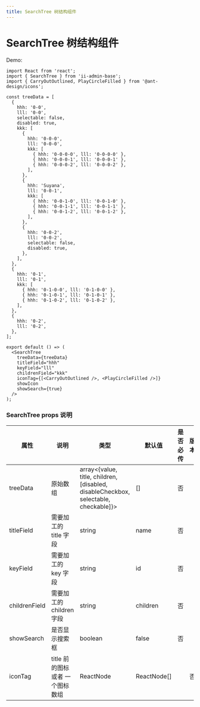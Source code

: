 ```yaml
---
title: SearchTree 树结构组件
---
```


# SearchTree 树结构组件

Demo:

```tsx
import React from 'react';
import { SearchTree } from 'ii-admin-base';
import { CarryOutOutlined, PlayCircleFilled } from '@ant-design/icons';

const treeData = [
  {
    hhh: '0-0',
    lll: '0-0',
    selectable: false,
    disabled: true,
    kkk: [
      {
        hhh: '0-0-0',
        lll: '0-0-0',
        kkk: [
          { hhh: '0-0-0-0', lll: '0-0-0-0' },
          { hhh: '0-0-0-1', lll: '0-0-0-1' },
          { hhh: '0-0-0-2', lll: '0-0-0-2' },
        ],
      },
      {
        hhh: 'Suyana',
        lll: '0-0-1',
        kkk: [
          { hhh: '0-0-1-0', lll: '0-0-1-0' },
          { hhh: '0-0-1-1', lll: '0-0-1-1' },
          { hhh: '0-0-1-2', lll: '0-0-1-2' },
        ],
      },
      {
        hhh: '0-0-2',
        lll: '0-0-2',
        selectable: false,
        disabled: true,
      },
    ],
  },
  {
    hhh: '0-1',
    lll: '0-1',
    kkk: [
      { hhh: '0-1-0-0', lll: '0-1-0-0' },
      { hhh: '0-1-0-1', lll: '0-1-0-1' },
      { hhh: '0-1-0-2', lll: '0-1-0-2' },
    ],
  },
  {
    hhh: '0-2',
    lll: '0-2',
  },
];

export default () => (
  <SearchTree
    treeData={treeData}
    titleField="hhh"
    keyField="lll"
    childrenField="kkk"
    iconTag={[<CarryOutOutlined />, <PlayCircleFilled />]}
    showIcon
    showSearch={true}
  />
);
```

### SearchTree props 说明

| 属性          | 说明                             | 类型                                                                                | 默认值      | 是否必传 | 版本 |
| ------------- | -------------------------------- | ----------------------------------------------------------------------------------- | ----------- | -------- | ---- |
| treeData      | 原始数组                         | array<{value, title, children, [disabled, disableCheckbox, selectable, checkable]}> | []          | 否       |      |
| titleField    | 需要加工的 title 字段            | string                                                                              | name        | 否       |      |
| keyField      | 需要加工的 key 字段              | string                                                                              | id          | 否       |      |
| childrenField | 需要加工的 children 字段         | string                                                                              | children    | 否       |      |
| showSearch    | 是否显示搜索框                   | boolean                                                                             | false       | 否       |      |
| iconTag       | title 前的图标 或者 一个图标数组 | ReactNode                                                                           | ReactNode[] |          | 否   |  |
